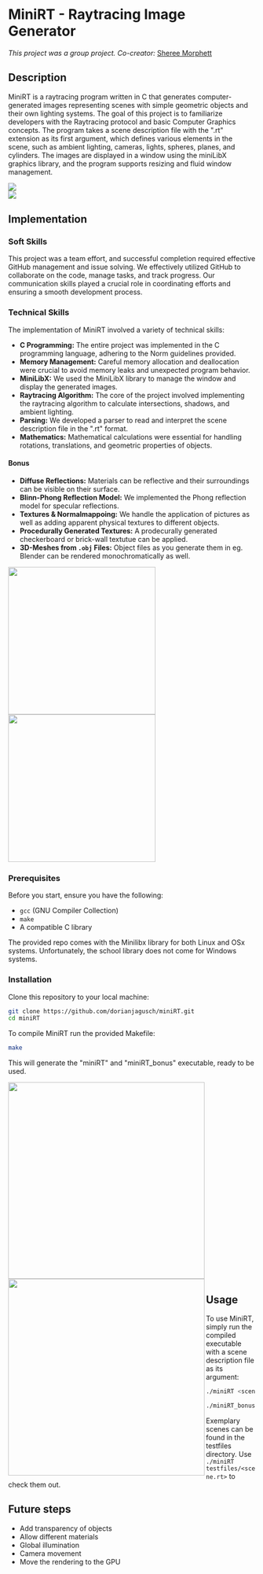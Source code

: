 # MiniRT - Raytracing Image Generator
*This project was a group project. Co-creator:* [Sheree Morphett](https://github.com/ShereeMorphett)

## Description

MiniRT is a raytracing program written in C that generates computer-generated images representing scenes with simple geometric objects and their own lighting systems. The goal of this project is to familiarize developers with the Raytracing protocol and basic Computer Graphics concepts.
The program takes a scene description file with the ".rt" extension as its first argument, which defines various elements in the scene, such as ambient lighting, cameras, lights, spheres, planes, and cylinders. The images are displayed in a window using the miniLibX graphics library, and the program supports resizing and fluid window management.


<div class="image-container" styles="max-width: 100%;
  height: auto;
  display: block;
  margin: 0 auto;;">
  <img src="imgs/teapot.png">
</div>

<div class="image-container" styles="max-width: 100%;
  height: auto;
  display: block;
  margin: 0 auto;;">
  <img src="imgs/coloured_lights.png">
</div>

## Implementation

### Soft Skills

This project was a team effort, and successful completion required effective GitHub management and issue solving. We effectively utilized GitHub to collaborate on the code, manage tasks, and track progress. Our communication skills played a crucial role in coordinating efforts and ensuring a smooth development process.

### Technical Skills

The implementation of MiniRT involved a variety of technical skills:

- **C Programming:** The entire project was implemented in the C programming language, adhering to the Norm guidelines provided.
- **Memory Management:** Careful memory allocation and deallocation were crucial to avoid memory leaks and unexpected program behavior.
- **MiniLibX:** We used the MiniLibX library to manage the window and display the generated images.
- **Raytracing Algorithm:** The core of the project involved implementing the raytracing algorithm to calculate intersections, shadows, and ambient lighting.
- **Parsing:** We developed a parser to read and interpret the scene description file in the ".rt" format.
- **Mathematics:** Mathematical calculations were essential for handling rotations, translations, and geometric properties of objects.

#### Bonus
- **Diffuse Reflections:** Materials can be reflective and their surroundings can be visible on their surface.
- **Blinn-Phong Reflection Model:** We implemented the Phong reflection model for specular reflections.
- **Textures & Normalmappoing:** We handle the application of pictures as well as adding apparent physical textures to different objects.
- **Procedurally Generated Textures:** A prodecurally generated checkerboard or brick-wall textutue can be applied.
- **3D-Meshes from `.obj` Files:** Object files as you generate them in eg. Blender can be rendered monochromatically as well.
  
 <img src="imgs/bump_map.png" height="300px" align="center"> <img src="imgs/colour_disruption.png" height="300px" align="center">


### Prerequisites

Before you start, ensure you have the following:

- `gcc` (GNU Compiler Collection)
- `make`
- A compatible C library

The provided repo comes with the Minilibx library for both Linux and OSx systems. Unfortunately, the school library does not come for Windows systems.

### Installation

Clone this repository to your local machine:

```bash
git clone https://github.com/dorianjagusch/miniRT.git
cd miniRT
```

To compile MiniRT run the provided Makefile:

```bash
make
```

This will generate the "miniRT" and "miniRT_bonus" executable, ready to be used.

<img src="imgs/texture_sphere.png" height="400px" align="center"> <img src="imgs/complex_cone.png" height="400px" align="left">
   
## Usage

To use MiniRT, simply run the compiled executable with a scene description file as its argument:

```bash
./miniRT <scene.rt>
```
```bash
./miniRT_bonus <scene.rt>
```

Exemplary scenes can be found in the testfiles directory. Use `./miniRT testfiles/<scene.rt>` to check them out.

## Future steps
 - Add transparency of objects
 - Allow different materials
 - Global illumination
 - Camera movement
 - Move the rendering to the GPU

